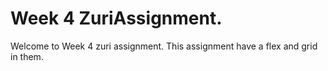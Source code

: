 # Week 4 ZuriAssignment.
Welcome to Week 4 zuri assignment.
This assignment have a flex and grid in them.
